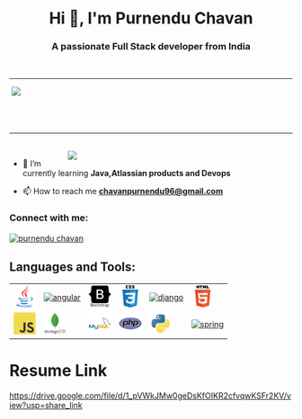 

<h1 align="center">Hi 👋, I'm Purnendu Chavan</h1>

<h3 align="center">A passionate Full Stack developer from India</h3><br>

<hr>
<img align="right" width="500"src="https://holographtechnologies.com/wp-content/uploads/2021/07/image.jpg"><br><br><br><br>
<hr><br>
<img align="right" width="400"src="https://hack.codingblocks.com/_nuxt/img/maingif.1646021.gif">


- 🌱 I’m currently learning **Java,Atlassian products and Devops**

- 📫 How to reach me **chavanpurnendu96@gmail.com**

<h3 align="left">Connect with me:</h3>
<p align="left">
<a href="https://linkedin.com/in/purnendu chavan" target="blank"><img align="center" src="https://raw.githubusercontent.com/rahuldkjain/github-profile-readme-generator/master/src/images/icons/Social/linked-in-alt.svg" alt="purnendu chavan" height="30" width="40" /></a>
</p>

<h2 align="centre">Languages and Tools:</h2>

<p align="left">         </p>

<table class="table" >
<tr>
  <td><a href="https://www.java.com" target="_blank" rel="noreferrer"> <img src="https://raw.githubusercontent.com/devicons/devicon/master/icons/java/java-original.svg" alt="java" width="40" height="40"/> </a></td>
  <td><a href="https://angular.io" target="_blank" rel="noreferrer"> <img src="https://angular.io/assets/images/logos/angular/angular.svg" alt="angular" width="40" height="40"/> </a></td>
  <td><a href="https://getbootstrap.com" target="_blank" rel="noreferrer"> <img src="https://raw.githubusercontent.com/devicons/devicon/master/icons/bootstrap/bootstrap-plain-wordmark.svg" alt="bootstrap" width="40" height="40"/> </a></td>
  <td> <a href="https://www.w3schools.com/css/" target="_blank" rel="noreferrer"> <img src="https://raw.githubusercontent.com/devicons/devicon/master/icons/css3/css3-original-wordmark.svg" alt="css3" width="40" height="40"/> </a></td>
  <td><a href="https://www.djangoproject.com/" target="_blank" rel="noreferrer"> <img src="https://cdn.worldvectorlogo.com/logos/django.svg" alt="django" width="40" height="40"/> </a></td>
   <td><a href="https://www.w3.org/html/" target="_blank" rel="noreferrer"> <img src="https://raw.githubusercontent.com/devicons/devicon/master/icons/html5/html5-original-wordmark.svg" alt="html5" width="40" height="40"/> </a></td> 
  
</tr>
  <tr>
    <td><a href="https://developer.mozilla.org/en-US/docs/Web/JavaScript" target="_blank" rel="noreferrer"> <img src="https://raw.githubusercontent.com/devicons/devicon/master/icons/javascript/javascript-original.svg" alt="javascript" width="40" height="40"/> </a></td> 
  <td><a href="https://www.mongodb.com/" target="_blank" rel="noreferrer"> <img src="https://raw.githubusercontent.com/devicons/devicon/master/icons/mongodb/mongodb-original-wordmark.svg" alt="mongodb" width="40" height="40"/> </a></td> 
  <td><a href="https://www.mysql.com/" target="_blank" rel="noreferrer"> <img src="https://raw.githubusercontent.com/devicons/devicon/master/icons/mysql/mysql-original-wordmark.svg" alt="mysql" width="40" height="40"/> </a></td> 
  <td><a href="https://www.php.net" target="_blank" rel="noreferrer"> <img src="https://raw.githubusercontent.com/devicons/devicon/master/icons/php/php-original.svg" alt="php" width="40" height="40"/> </a> </td> 
  <td><a href="https://www.python.org" target="_blank" rel="noreferrer"> <img src="https://raw.githubusercontent.com/devicons/devicon/master/icons/python/python-original.svg" alt="python" width="40" height="40"/> </a></td>
   <td>  <a href="https://spring.io/" target="_blank" rel="noreferrer"> <img src="https://www.vectorlogo.zone/logos/springio/springio-icon.svg" alt="spring" width="40" height="40"/> </a></td>
  
  
  
  </tr>
</table>







<h1>Resume Link</h1>
<a href="https://drive.google.com/file/d/1_pVWkJMw0geDsKfOIKR2cfvqwKSFr2KV/view?usp=share_link"   target="_blank">https://drive.google.com/file/d/1_pVWkJMw0geDsKfOIKR2cfvqwKSFr2KV/view?usp=share_link</a>



